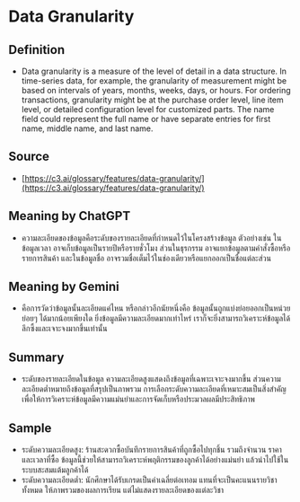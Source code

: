 # Data Granularity

## Definition
  - Data granularity is a measure of the level of detail in a data structure. In time-series data, for example, the granularity of measurement might be based on intervals of years, months, weeks, days, or hours. For ordering transactions, granularity might be at the purchase order level, line item level, or detailed configuration level for customized parts. The name field could represent the full name or have separate entries for first name, middle name, and last name.

## Source

  - [https://c3.ai/glossary/features/data-granularity/](https://c3.ai/glossary/features/data-granularity/)

## Meaning by ChatGPT

  - ความละเอียดของข้อมูลคือระดับของรายละเอียดที่กำหนดไว้ในโครงสร้างข้อมูล ตัวอย่างเช่น ในข้อมูลเวลา อาจเก็บข้อมูลเป็นรายปีหรือรายชั่วโมง ส่วนในธุรกรรม อาจแยกข้อมูลตามคำสั่งซื้อหรือรายการสินค้า และในข้อมูลชื่อ อาจรวมชื่อเต็มไว้ในช่องเดียวหรือแยกออกเป็นชื่อแต่ละส่วน
    
## Meaning by Gemini

  - คือการวัดว่าข้อมูลนั้นละเอียดแค่ไหน หรือกล่าวอีกนัยหนึ่งคือ ข้อมูลนั้นถูกแบ่งย่อยออกเป็นหน่วยย่อยๆ ได้มากน้อยเพียงใด ยิ่งข้อมูลมีความละเอียดมากเท่าไหร่ เราก็จะยิ่งสามารถวิเคราะห์ข้อมูลได้ลึกซึ้งและเจาะจงมากขึ้นเท่านั้น

## Summary

  - ระดับของรายละเอียดในข้อมูล ความละเอียดสูงแสดงถึงข้อมูลที่เฉพาะเจาะจงมากขึ้น ส่วนความละเอียดต่ำหมายถึงข้อมูลที่สรุปเป็นภาพรวม การเลือกระดับความละเอียดที่เหมาะสมเป็นสิ่งสำคัญเพื่อให้การวิเคราะห์ข้อมูลมีความแม่นยำและการจัดเก็บหรือประมวลผลมีประสิทธิภาพ

## Sample

  - ระดับความละเอียดสูง: ร้านสะดวกซื้อบันทึกรายการสินค้าที่ถูกซื้อไปทุกชิ้น รวมถึงจำนวน ราคา และเวลาที่ซื้อ ข้อมูลนี้ช่วยให้สามารถวิเคราะห์พฤติกรรมของลูกค้าได้อย่างแม่นยำ แล้วนำไปใช้ในระบบสะสมแต้มลูกค้าได้
  - ระดับความละเอียดต่ำ: นักศึกษาได้รับเกรดเป็นค่าเฉลี่ยต่อเทอม แทนที่จะเป็นคะแนนรายวิชาทั้งหมด ให้ภาพรวมของผลการเรียน แต่ไม่แสดงรายละเอียดของแต่ละวิชา
